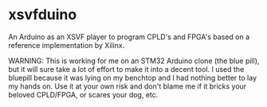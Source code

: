 # xsvfduino
An Arduino as an XSVF player to program CPLD's and FPGA's based on a reference implementation by Xilinx.

WARNING: This is working for me on an STM32 Arduino clone (the blue pill), but it will sure take a lot of effort to make it into a decent tool. I used the bluepill because it was lying on my benchtop and I had nothing better to lay my hands on. Use it at your own risk and don't blame me if it bricks your beloved CPLD/FPGA, or scares your dog, etc.
